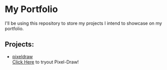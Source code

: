 # My Portfolio

I'll be using this repository to store my projects I intend to showcase on my portfolio.

## Projects:  

- [pixeldraw](https://github.com/tjohnson-code/Portfolio/tree/main/pixeldraw)  
[Click Here](https://tjohnson-code.github.io/Portfolio/pixeldraw/index.html) to tryout Pixel-Draw!
